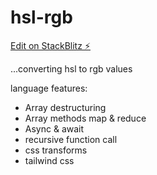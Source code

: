 # hsl-rgb

[Edit on StackBlitz ⚡️](https://stackblitz.com/edit/hsl-rgb)

...converting hsl to rgb values

language features:

- Array destructuring
- Array methods map & reduce
- Async & await
- recursive function call
- css transforms
- tailwind css
